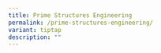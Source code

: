 ```yaml
---
title: Prime Structures Engineering
permalink: /prime-structures-engineering/
variant: tiptap
description: ""
---
```


